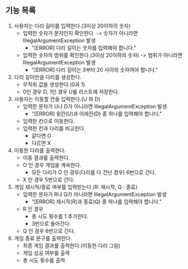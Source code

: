## 기능 목록

1. 사용자는 다리 길이를 입력한다.(3이상 20이하의 숫자)
   - 입력한 숫자가 문자인지 확인한다. -> 숫자가 아니라면 IllegalArgumentException 발생
     - "[ERROR] 다리 길이는 숫자를 입력해야 합니다."
   - 입력한 숫자의 범위를 확인한다.(3이상 20이하의 숫자) -> 범위가 아니라면 IllegalArgumentException 발생
     - "[ERROR] 다리 길이는 3부터 20 사이의 숫자여야 합니다."
2. 다리 길이만큼 다리를 생성한다.
   - 무작위 값을 생성한다.(0과 1)
   - 0인 경우 D, 1인 경우 U를 리스트에 저장한다.
3. 사용자는 이동할 칸을 입력한다.(U 와 D)
   - 입력한 문자가 U나 D가 아니라면 IllegalArgumentException 발생
     - "[ERROR] 윗칸(U)과 아래칸(D) 중 하나를 입력해야 합니다."
   - 입력한 칸으로 이동한다.
   - 입력한 칸과 다리를 비교한다.
     - 같다면 O
     - 다르면 X
4. 이동한 다리를 출력한다.
   - 이동 결과를 출력한다.
   - O 인 경우 게임을 계속한다.
     - 모든 다리가 O 인 경우(다리를 다 건넌 경우) 6번으로 간다.
   - X 인 경우 5번으로 간다.
5. 게임 재시작/종료 여부를 입력받는다.(R: 재시작, Q : 종료)
   - 입력한 문자가 R나 Q가 아니라면 IllegalArgumentException 발생
     - "[ERROR] 재시작(R)과 종료(Q) 중 하나를 입력해야 합니다."
   - R 인 경우
     - 총 시도 횟수를 1 추가한다.
     - 3번으로 돌아간다.
   - Q 인 경우 6번으로 간다.
6. 게임 종료 문구를 출력한다.
   - 최종 게임 결과를 출력한다.(이동한 다리 그림)
   - 게임 성공 여부를 출력
   - 총 시도 횟수를 출력
